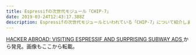 ```yaml
---
title: Espressifの次世代モジュール「CHIP-7」
date: 2019-03-24T12:43:17.388Z
description: Espressifの次世代モジュールといわれている「CHIP-7」について紹介します。
---
```

[HACKER ABROAD: VISITING ESPRESSIF AND SURPRISING SUBWAY ADS](https://hackaday.com/2019/03/22/hacker-abroad-visiting-espressif-and-surprising-subway-ads/)から発見。画像もここから転載。
